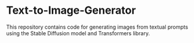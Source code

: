 # Text-to-Image-Generator
This repository contains code for generating images from textual prompts using the Stable Diffusion model and Transformers library.
